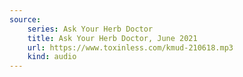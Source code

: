 ```yaml
---
source:
    series: Ask Your Herb Doctor
    title: Ask Your Herb Doctor, June 2021
    url: https://www.toxinless.com/kmud-210618.mp3
    kind: audio
---
```

